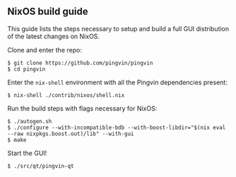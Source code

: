 NixOS build guide
------------------------------
This guide lists the steps necessary to setup and build a full GUI distribution
of the latest changes on NixOS.

Clone and enter the repo:

    $ git clone https://github.com/pingvin/pingvin
    $ cd pingvin

Enter the `nix-shell` environment with all the Pingvin dependencies present:

    $ nix-shell ./contrib/nixos/shell.nix

Run the build steps with flags necessary for NixOS:

    $ ./autogen.sh
    $ ./configure --with-incompatible-bdb --with-boost-libdir="$(nix eval --raw nixpkgs.boost.out)/lib" --with-gui
    $ make

Start the GUI!

    $ ./src/qt/pingvin-qt
